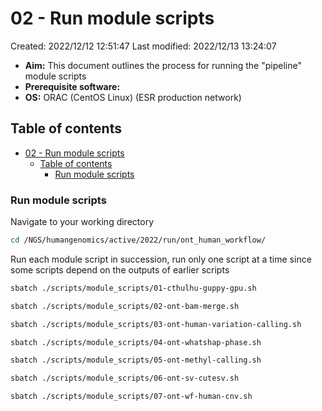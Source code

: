 # 02 - Run module scripts

Created: 2022/12/12 12:51:47
Last modified: 2022/12/13 13:24:07

- **Aim:** This document outlines the process for running the "pipeline" module scripts
- **Prerequisite software:**
- **OS:** ORAC (CentOS Linux) (ESR production network)

## Table of contents

- [02 - Run module scripts](#02---run-module-scripts)
  - [Table of contents](#table-of-contents)
    - [Run module scripts](#run-module-scripts)

### Run module scripts

Navigate to your working directory

```bash
cd /NGS/humangenomics/active/2022/run/ont_human_workflow/
```

Run each module script in succession, run only one script at a time since some scripts depend on the outputs of earlier scripts

```bash
sbatch ./scripts/module_scripts/01-cthulhu-guppy-gpu.sh

sbatch ./scripts/module_scripts/02-ont-bam-merge.sh

sbatch ./scripts/module_scripts/03-ont-human-variation-calling.sh

sbatch ./scripts/module_scripts/04-ont-whatshap-phase.sh

sbatch ./scripts/module_scripts/05-ont-methyl-calling.sh

sbatch ./scripts/module_scripts/06-ont-sv-cutesv.sh

sbatch ./scripts/module_scripts/07-ont-wf-human-cnv.sh
```
